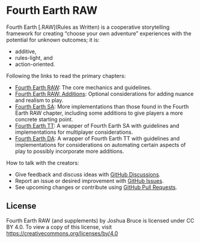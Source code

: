 # Fourth Earth RAW

Fourth Earth [.RAW](Rules as Written) is a cooperative storytelling framework for creating “choose your own adventure” experiences with the potential for unknown outcomes; it is:

- additive,
- rules-light, and
- action-oriented.

Following the links to read the primary chapters:

- [Fourth Earth RAW](https://github.com/joshbruce/fourth-earth-raw/blob/main/public/content.md): The core mechanics and guidelines.
- [Fourth Earth RAW: Additions](https://github.com/joshbruce/fourth-earth-raw/blob/main/public/additions/content.md): Optional considerations for adding nuance and realism to play.
- [Fourth Earth SA](https://github.com/joshbruce/fourth-earth-raw/blob/main/public/solo-adventures/content.md): More implementations than those found in the Fourth Earth RAW chapter, including some additions to give players a more concrete starting point.
- [Fourth Earth TT](https://github.com/joshbruce/fourth-earth-raw/blob/main/public/tabletop/content.md): A wrapper of Fourth Earth SA with guidelines and implementations for multiplayer considerations.
- [Fourth Earth DA](https://github.com/joshbruce/fourth-earth-raw/blob/main/public/digital-assisted/content.md): A wrapper of Fourth Earth TT with guidelines and implementations for considerations on automating certain aspects of play to possibly incorporate more additions.

How to talk with the creators:

- Give feedback and discuss ideas with [GitHub Discussions](https://github.com/joshbruce/fourth-earth-raw/discussions).
- Report an issue or desired improvement with [GitHub Issues](https://github.com/joshbruce/fourth-earth-raw/issues).
- See upcoming changes or contribute using [GitHub Pull Requests](https://github.com/joshbruce/fourth-earth-raw/pulls).

## License

Fourth Earth RAW (and supplements) by Joshua Bruce is licensed under CC BY 4.0. To view a copy of this license, visit https://creativecommons.org/licenses/by/4.0